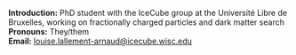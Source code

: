 **Introduction:** PhD student with the IceCube group at the Université Libre de Bruxelles, working on fractionally charged particles and dark matter search  
**Pronouns:** They/them  
**Email:** louise.lallement-arnaud@icecube.wisc.edu
